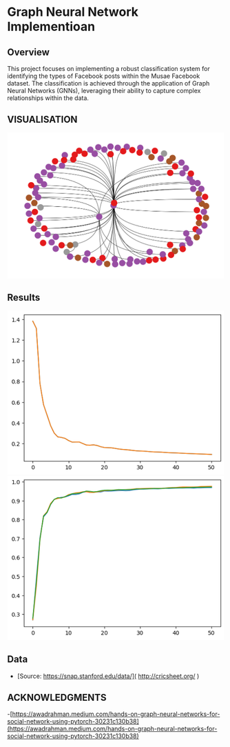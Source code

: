 
# Graph Neural Network Implementioan




## Overview

This project focuses on implementing a robust classification system for identifying the types of Facebook posts within the Musae Facebook dataset. The classification is achieved through the application of Graph Neural Networks (GNNs), leveraging their ability to capture complex relationships within the data.

## VISUALISATION
![](visualisation.png)

## Results

![](https://github.com/chefwork24/Graph_Neural_Networks/blob/main/output.png)
![](https://github.com/chefwork24/Graph_Neural_Networks/blob/main/output_1.png)


## Data

 - [Source: https://snap.stanford.edu/data/]( http://cricsheet.org/ )

## ACKNOWLEDGMENTS
  -[https://awadrahman.medium.com/hands-on-graph-neural-networks-for-social-network-using-pytorch-30231c130b38](https://awadrahman.medium.com/hands-on-graph-neural-networks-for-social-network-using-pytorch-30231c130b38)
